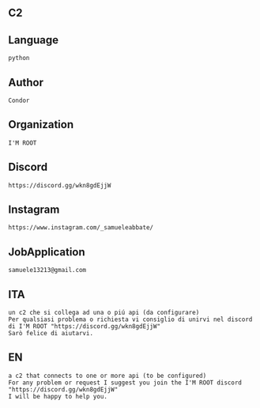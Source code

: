 ## C2 
## Language 
    python
## Author
    Condor
## Organization 
    I'M ROOT 
## Discord 
    https://discord.gg/wkn8gdEjjW
## Instagram 
    https://www.instagram.com/_samueleabbate/
## JobApplication 
    samuele13213@gmail.com

##  ITA
    un c2 che si collega ad una o piú api (da configurare)
    Per qualsiasi problema o richiesta vi consiglio di unirvi nel discord di I'M ROOT "https://discord.gg/wkn8gdEjjW"
    Sarò felice di aiutarvi.

## EN
    a c2 that connects to one or more api (to be configured)
    For any problem or request I suggest you join the I'M ROOT discord 
    "https://discord.gg/wkn8gdEjjW"
    I will be happy to help you.

